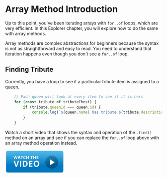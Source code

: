 # Array Method Introduction

Up to this point, you've been iterating arrays with `for..of` loops, which are very efficient. In this Explorer chapter, you will explore how to do the same with array methods.

Array methods are complex abstractions for beginners because the syntax is not as straightforward and easy to read. You need to understand that iteration happens even though you don't see a `for..of` loop.

## Finding Tribute

Currently, you have a loop to see if a particular tribute item is assigned to a queen.

```js
    // Each queen will look at every item to see if it is hers
    for (const tribute of tributeChest) {
        if (tribute.queenId === queen.id) {
            console.log(`${queen.name} has tribute ${tribute.description}`)
        }
    }
```

Watch a short video that shows the syntax and operation of the `.find()` method on an array and see if you can replace the `for..of` loop above with an array method operation instead.

[<img src="../../book-1-queen-bee/chapters/images/video-play-icon.gif" height="75rem" />](https://www.youtube.com/watch?v=N1QcR8F3xFY)

